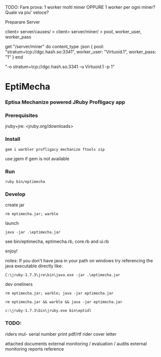 TODO:
Fare prova:
  1 worker molti miner 
  OPPURE 
  1 worker per ogni miner? 
  Quale va piu' veloce?

Preparare Server

client>  server/causes/ >
client>  server/miner/  > pool, worker_user, worker_pass

get "/server/miner" do
  content_type :json
  {
    pool: "stratum+tcp://dgc.hash.so:3341",
    worker_user: "Virtuoid.1",
    worker_pass: "1"
  }
end


 "-o stratum+tcp://dgc.hash.so:3341 -u Virtuoid.1 -p 1"



























# EptiMecha
### Eptisa Mechanize powered JRuby Profligacy app


### Prerequisites

jruby+jre: <jruby.org/downloads>

### Install

    gem i warbler profligacy mechanize ftools zip

use jgem if gem is not available
 
### Run

    ruby bin/eptimecha

### Develop

create jar

    rm eptimecha.jar; warble

launch 

    java -jar .\eptimecha.jar

see bin/eptimecha, eptimecha.rb, core.rb and ui.rb

enjoy!

notes: If you don't have java in your path on windows try referencing the java executable directly like:

    C:\jruby-1.7.3\jre\bin\java.exe -jar .\eptimecha.jar
    
dev oneliners

    rm eptimecha.jar; warble; java -jar eptimecha.jar 

    rm eptimecha.jar && warble && java -jar eptimecha.jar 

    c:\jruby-1.7.3\bin\jruby.exe bin\eptidl

### TODO:

riders
  mul- serial number
  print pdf/rtf
    rider
    cover letter

  attached documents
  external monitoring / evaluation / audits
    external monitoring reports
    reference

